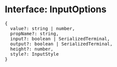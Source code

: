 # Interface: InputOptions

<pre>
{
  value?: string | number,
  propName?: string,
  input?: boolean | <Ref to="./serialized-terminal">SerializedTerminal</Ref>,
  output?: boolean | <Ref to="./serialized-terminal">SerializedTerminal</Ref>,
  height?: number,
  style?: <Ref to="./input-style">InputStyle</Ref>
}
</pre>
